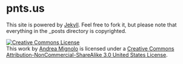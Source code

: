 # pnts.us

This site is powered by [Jekyll](https://github.com/mojombo/jekyll). Feel free to fork it, but please note that everything in the _posts directory is copyrighted. 

<a rel="license" href="http://creativecommons.org/licenses/by-nc-sa/3.0/us/"><img alt="Creative Commons License" style="border-width:0" src="http://i.creativecommons.org/l/by-nc-sa/3.0/us/88x31.png" /></a><br />This work by <a xmlns:cc="http://creativecommons.org/ns#" href="http://pnts.us" property="cc:attributionName" rel="cc:attributionURL">Andrea Mignolo</a> is licensed under a <a rel="license" href="http://creativecommons.org/licenses/by-nc-sa/3.0/us/">Creative Commons Attribution-NonCommercial-ShareAlike 3.0 United States License</a>.